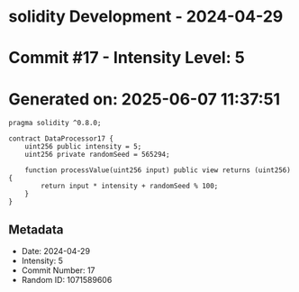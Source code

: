 ﻿# solidity Development - 2024-04-29
# Commit #17 - Intensity Level: 5
# Generated on: 2025-06-07 11:37:51
```solidity
pragma solidity ^0.8.0;

contract DataProcessor17 {
    uint256 public intensity = 5;
    uint256 private randomSeed = 565294;

    function processValue(uint256 input) public view returns (uint256) {
        return input * intensity + randomSeed % 100;
    }
}
```
## Metadata
- Date: 2024-04-29
- Intensity: 5
- Commit Number: 17
- Random ID: 1071589606
